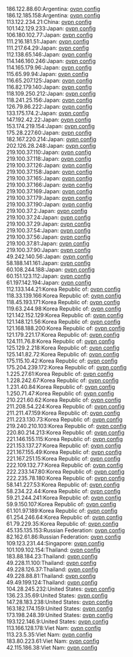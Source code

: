 186.122.88.60:Argentina: [ovpn config](vpn/186_122_88_60.ovpn)  
186.12.185.158:Argentina: [ovpn config](vpn/186_12_185_158.ovpn)  
113.122.234.21:China: [ovpn config](vpn/113_122_234_21.ovpn)  
101.142.129.233:Japan: [ovpn config](vpn/101_142_129_233.ovpn)  
106.180.102.77:Japan: [ovpn config](vpn/106_180_102_77.ovpn)  
111.216.181.51:Japan: [ovpn config](vpn/111_216_181_51.ovpn)  
111.217.64.29:Japan: [ovpn config](vpn/111_217_64_29.ovpn)  
112.138.65.146:Japan: [ovpn config](vpn/112_138_65_146.ovpn)  
114.146.160.246:Japan: [ovpn config](vpn/114_146_160_246.ovpn)  
114.165.179.96:Japan: [ovpn config](vpn/114_165_179_96.ovpn)  
115.65.99.94:Japan: [ovpn config](vpn/115_65_99_94.ovpn)  
116.65.207.125:Japan: [ovpn config](vpn/116_65_207_125.ovpn)  
116.82.179.140:Japan: [ovpn config](vpn/116_82_179_140.ovpn)  
118.109.250.212:Japan: [ovpn config](vpn/118_109_250_212.ovpn)  
118.241.25.156:Japan: [ovpn config](vpn/118_241_25_156.ovpn)  
126.79.86.222:Japan: [ovpn config](vpn/126_79_86_222.ovpn)  
133.175.174.2:Japan: [ovpn config](vpn/133_175_174_2.ovpn)  
147.192.42.22:Japan: [ovpn config](vpn/147_192_42_22.ovpn)  
153.174.219.154:Japan: [ovpn config](vpn/153_174_219_154.ovpn)  
175.28.227.60:Japan: [ovpn config](vpn/175_28_227_60.ovpn)  
182.167.220.214:Japan: [ovpn config](vpn/182_167_220_214.ovpn)  
202.126.28.248:Japan: [ovpn config](vpn/202_126_28_248.ovpn)  
219.100.37.110:Japan: [ovpn config](vpn/219_100_37_110.ovpn)  
219.100.37.118:Japan: [ovpn config](vpn/219_100_37_118.ovpn)  
219.100.37.126:Japan: [ovpn config](vpn/219_100_37_126.ovpn)  
219.100.37.158:Japan: [ovpn config](vpn/219_100_37_158.ovpn)  
219.100.37.165:Japan: [ovpn config](vpn/219_100_37_165.ovpn)  
219.100.37.166:Japan: [ovpn config](vpn/219_100_37_166.ovpn)  
219.100.37.169:Japan: [ovpn config](vpn/219_100_37_169.ovpn)  
219.100.37.179:Japan: [ovpn config](vpn/219_100_37_179.ovpn)  
219.100.37.190:Japan: [ovpn config](vpn/219_100_37_190.ovpn)  
219.100.37.2:Japan: [ovpn config](vpn/219_100_37_2.ovpn)  
219.100.37.24:Japan: [ovpn config](vpn/219_100_37_24.ovpn)  
219.100.37.29:Japan: [ovpn config](vpn/219_100_37_29.ovpn)  
219.100.37.54:Japan: [ovpn config](vpn/219_100_37_54.ovpn)  
219.100.37.56:Japan: [ovpn config](vpn/219_100_37_56.ovpn)  
219.100.37.81:Japan: [ovpn config](vpn/219_100_37_81.ovpn)  
219.100.37.90:Japan: [ovpn config](vpn/219_100_37_90.ovpn)  
49.242.140.56:Japan: [ovpn config](vpn/49_242_140_56.ovpn)  
58.188.141.161:Japan: [ovpn config](vpn/58_188_141_161.ovpn)  
60.108.244.188:Japan: [ovpn config](vpn/60_108_244_188.ovpn)  
60.151.123.112:Japan: [ovpn config](vpn/60_151_123_112.ovpn)  
61.197.142.194:Japan: [ovpn config](vpn/61_197_142_194.ovpn)  
112.133.144.21:Korea Republic of: [ovpn config](vpn/112_133_144_21.ovpn)  
118.33.139.166:Korea Republic of: [ovpn config](vpn/118_33_139_166.ovpn)  
118.45.193.171:Korea Republic of: [ovpn config](vpn/118_45_193_171.ovpn)  
119.63.244.98:Korea Republic of: [ovpn config](vpn/119_63_244_98.ovpn)  
121.142.152.129:Korea Republic of: [ovpn config](vpn/121_142_152_129.ovpn)  
121.148.121.56:Korea Republic of: [ovpn config](vpn/121_148_121_56.ovpn)  
121.168.188.200:Korea Republic of: [ovpn config](vpn/121_168_188_200.ovpn)  
121.179.221.17:Korea Republic of: [ovpn config](vpn/121_179_221_17.ovpn)  
124.111.76.8:Korea Republic of: [ovpn config](vpn/124_111_76_8.ovpn)  
125.129.2.218:Korea Republic of: [ovpn config](vpn/125_129_2_218.ovpn)  
125.141.82.72:Korea Republic of: [ovpn config](vpn/125_141_82_72.ovpn)  
175.115.10.42:Korea Republic of: [ovpn config](vpn/175_115_10_42.ovpn)  
175.204.239.172:Korea Republic of: [ovpn config](vpn/175_204_239_172.ovpn)  
1.225.27.61:Korea Republic of: [ovpn config](vpn/1_225_27_61.ovpn)  
1.228.242.67:Korea Republic of: [ovpn config](vpn/1_228_242_67.ovpn)  
1.231.40.84:Korea Republic of: [ovpn config](vpn/1_231_40_84.ovpn)  
1.250.71.47:Korea Republic of: [ovpn config](vpn/1_250_71_47.ovpn)  
210.221.60.62:Korea Republic of: [ovpn config](vpn/210_221_60_62.ovpn)  
211.208.54.224:Korea Republic of: [ovpn config](vpn/211_208_54_224.ovpn)  
211.211.47.159:Korea Republic of: [ovpn config](vpn/211_211_47_159.ovpn)  
211.223.130.73:Korea Republic of: [ovpn config](vpn/211_223_130_73.ovpn)  
219.240.210.103:Korea Republic of: [ovpn config](vpn/219_240_210_103.ovpn)  
220.80.214.213:Korea Republic of: [ovpn config](vpn/220_80_214_213.ovpn)  
221.146.155.115:Korea Republic of: [ovpn config](vpn/221_146_155_115.ovpn)  
221.153.137.27:Korea Republic of: [ovpn config](vpn/221_153_137_27.ovpn)  
221.167.155.49:Korea Republic of: [ovpn config](vpn/221_167_155_49.ovpn)  
221.167.251.15:Korea Republic of: [ovpn config](vpn/221_167_251_15.ovpn)  
222.109.132.77:Korea Republic of: [ovpn config](vpn/222_109_132_77.ovpn)  
222.233.147.80:Korea Republic of: [ovpn config](vpn/222_233_147_80.ovpn)  
222.235.78.180:Korea Republic of: [ovpn config](vpn/222_235_78_180.ovpn)  
58.141.227.53:Korea Republic of: [ovpn config](vpn/58_141_227_53.ovpn)  
58.234.22.44:Korea Republic of: [ovpn config](vpn/58_234_22_44.ovpn)  
59.21.244.241:Korea Republic of: [ovpn config](vpn/59_21_244_241.ovpn)  
59.9.150.107:Korea Republic of: [ovpn config](vpn/59_9_150_107.ovpn)  
61.101.97.189:Korea Republic of: [ovpn config](vpn/61_101_97_189.ovpn)  
61.254.246.64:Korea Republic of: [ovpn config](vpn/61_254_246_64.ovpn)  
61.79.229.35:Korea Republic of: [ovpn config](vpn/61_79_229_35.ovpn)  
45.135.135.153:Russian Federation: [ovpn config](vpn/45_135_135_153.ovpn)  
82.162.61.86:Russian Federation: [ovpn config](vpn/82_162_61_86.ovpn)  
109.123.231.44:Singapore: [ovpn config](vpn/109_123_231_44.ovpn)  
101.109.102.154:Thailand: [ovpn config](vpn/101_109_102_154.ovpn)  
183.88.184.23:Thailand: [ovpn config](vpn/183_88_184_23.ovpn)  
49.228.11.100:Thailand: [ovpn config](vpn/49_228_11_100.ovpn)  
49.228.126.37:Thailand: [ovpn config](vpn/49_228_126_37.ovpn)  
49.228.88.81:Thailand: [ovpn config](vpn/49_228_88_81.ovpn)  
49.49.199.124:Thailand: [ovpn config](vpn/49_49_199_124.ovpn)  
104.28.245.232:United States: [ovpn config](vpn/104_28_245_232.ovpn)  
136.23.35.69:United States: [ovpn config](vpn/136_23_35_69.ovpn)  
147.28.183.238:United States: [ovpn config](vpn/147_28_183_238.ovpn)  
163.182.174.159:United States: [ovpn config](vpn/163_182_174_159.ovpn)  
173.198.248.39:United States: [ovpn config](vpn/173_198_248_39.ovpn)  
193.122.146.9:United States: [ovpn config](vpn/193_122_146_9.ovpn)  
113.166.128.178:Viet Nam: [ovpn config](vpn/113_166_128_178.ovpn)  
113.23.5.35:Viet Nam: [ovpn config](vpn/113_23_5_35.ovpn)  
183.80.223.61:Viet Nam: [ovpn config](vpn/183_80_223_61.ovpn)  
42.115.186.38:Viet Nam: [ovpn config](vpn/42_115_186_38.ovpn)  
